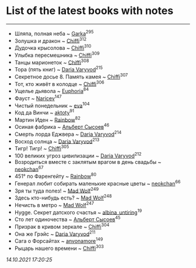 # List of the latest books with notes
---

* Шляпа, полная неба ~ [Garka](users/115/115753719718250012620-google)<sup>295</sup>
* Золушка и дракон ~ [Chiffi](users/105/105831994080785626680-google)<sup>312</sup>
* Дудочка крысолова ~ [Chiffi](users/105/105831994080785626680-google)<sup>310</sup>
* Улыбка пересмешника ~ [Chiffi](users/105/105831994080785626680-google)<sup>309</sup>
* Танцы марионеток ~ [Chiffi](users/105/105831994080785626680-google)<sup>308</sup>
* Тора (пять книг) ~ [Daria Varyvod](users/829/829893410524253-facebook)<sup>215</sup>
* Секретное досье 8. Память камея ~ [Chiffi](users/105/105831994080785626680-google)<sup>307</sup>
* Тот, кто живёт в колодце ~ [Chiffi](users/105/105831994080785626680-google)<sup>306</sup>
* Ущелье дьявола ~ [Euphoria](users/106/106304994652616315178-google)<sup>84</sup>
* Фауст ~ [Naricev](users/107/107090515204537133928-google)<sup>147</sup>
* Чистый понедельник ~ [eva](users/111/111656270551033014778-google)<sup>104</sup>
* Код да Винчи ~ [aktoty](users/275/275766107-vkontakte)<sup>91</sup>
* Мартин Иден ~ [Rainbow](users/109/109787328219839805802-google)<sup>82</sup>
* Осиная фабрика ~ [Альберт Сысоев](users/474/47446642-vkontakte)<sup>46</sup>
* Смерть лорда Еджвера ~ [Daria Varyvod](users/829/829893410524253-facebook)<sup>214</sup>
* Восход солнца ~ [Daria Varyvod](users/829/829893410524253-facebook)<sup>213</sup>
* Тигр! Тигр! ~ [Chiffi](users/105/105831994080785626680-google)<sup>305</sup>
* 100 великих угроз цивилизации ~ [Daria Varyvod](users/829/829893410524253-facebook)<sup>212</sup>
* Возродиться вместе с заклятым врагом в день свадьбы ~ [neokchan](users/113/113179958976964886996-google)<sup>67</sup>
* 451° по Фаренгейту ~ [Rainbow](users/109/109787328219839805802-google)<sup>80</sup>
* Генерал любит собирать маленькие красные цветы ~ [neokchan](users/113/113179958976964886996-google)<sup>66</sup>
* Зря ты туда полез! ~ [Mad Wolf](users/947/94738840-vkontakte)<sup>249</sup>
* Здесь кто-нибудь есть? ~ [Mad Wolf](users/947/94738840-vkontakte)<sup>248</sup>
* Нечисть в метро ~ [Mad Wolf](users/947/94738840-vkontakte)<sup>247</sup>
* Hygge. Секрет датского счастья ~ [albina_untiring](users/257/2579695-vkontakte)<sup>19</sup>
* Сто лет одиночества ~ [Альберт Сысоев](users/474/47446642-vkontakte)<sup>45</sup>
* Призрак в кривом зеркале ~ [Chiffi](users/105/105831994080785626680-google)<sup>304</sup>
* Она же Грэйc ~ [Daria Varyvod](users/829/829893410524253-facebook)<sup>211</sup>
* Сага о Форсайтах ~ [anvonamore](users/595/5957175-vkontakte)<sup>149</sup>
* Рыцарь нашего времени ~ [Chiffi](users/105/105831994080785626680-google)<sup>303</sup>


_14.10.2021 17:20:25_
